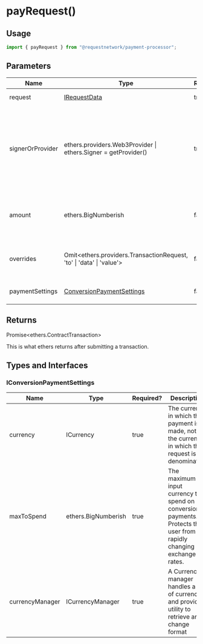 # payRequest()

## Usage

```typescript
import { payRequest } from "@requestnetwork/payment-processor";
```

## Parameters

<table data-full-width="true"><thead><tr><th>Name</th><th>Type</th><th data-type="checkbox">Required?</th><th>Description</th></tr></thead><tbody><tr><td>request</td><td><a href="../request-client.js/irequestdatawithevents.md#irequestdata">IRequestData</a></td><td>true</td><td>The request object</td></tr><tr><td>signerOrProvider</td><td>ethers.providers.Web3Provider | ethers.Signer = getProvider()</td><td>true</td><td>An ethers v5 Provider. See <a data-mention href="../../get-started/quickstart-browser.md#pay-a-request">#pay-a-request</a> for explanation how to wrap a viem WalletClient to look like an ethers v5 Provider.</td></tr><tr><td>amount</td><td>ethers.BigNumberish</td><td>false</td><td>The amount to pay. Defaults to the expected amount of the request.</td></tr><tr><td>overrides</td><td>Omit&#x3C;ethers.providers.TransactionRequest, 'to' | 'data' | 'value'></td><td>false</td><td>Override transaction settings like baseFee and maxPriorityFee</td></tr><tr><td>paymentSettings</td><td><a href="payrequest.md#iconversionpaymentsettings">ConversionPaymentSettings</a></td><td>false</td><td>Settings for conversion payments</td></tr></tbody></table>

## Returns

Promise\<ethers.ContractTransaction>

This is what ethers returns after submitting a transaction.

## Types and Interfaces

### IConversionPaymentSettings

<table data-full-width="true"><thead><tr><th>Name</th><th>Type</th><th data-type="checkbox">Required?</th><th>Description</th></tr></thead><tbody><tr><td>currency</td><td>ICurrency</td><td>true</td><td>The currency in which the payment is made, not the currency in which the request is denominated.</td></tr><tr><td>maxToSpend</td><td>ethers.BigNumberish</td><td>true</td><td>The maximum input currency to spend on conversion payments. Protects the user from rapidly changing exchange rates.</td></tr><tr><td>currencyManager</td><td>ICurrencyManager</td><td>true</td><td>A Currency manager handles a list of currencies and provides utility to retrieve and change format</td></tr></tbody></table>
